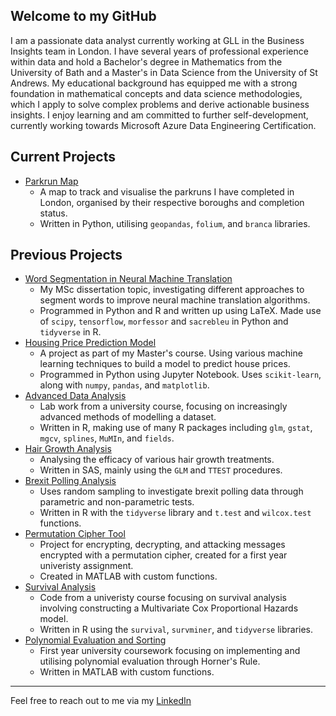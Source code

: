 ## Welcome to my GitHub

I am a passionate data analyst currently working at GLL in the Business Insights team in London. I have several years of professional experience within data and hold a Bachelor's degree in Mathematics from the University of Bath and a Master's in Data Science from the University of St Andrews. My educational background has equipped me with a strong foundation in mathematical concepts and data science methodologies, which I apply to solve complex problems and derive actionable business insights. I enjoy learning and am committed to further self-development, currently working towards Microsoft Azure Data Engineering Certification. 

## Current Projects

* [Parkrun Map](https://github.com/acurtis869/Parkrun-map)
  * A map to track and visualise the parkruns I have completed in London, organised by their respective boroughs and completion status.
  * Written in Python, utilising `geopandas`, `folium`, and `branca` libraries.
 
## Previous Projects

* [Word Segmentation in Neural Machine Translation](https://github.com/acurtis869/Word-Segmentation-in-NMT)
  * My MSc dissertation topic, investigating different approaches to segment words to improve neural machine translation algorithms.
  * Programmed in Python and R and written up using LaTeX. Made use of `scipy`, `tensorflow`, `morfessor` and `sacrebleu` in Python and `tidyverse` in R.
* [Housing Price Prediction Model](https://github.com/acurtis869/housing-price-prediction)
  * A project as part of my Master's course. Using various machine learning techniques to build a model to predict house prices.
  * Programmed in Python using Jupyter Notebook. Uses `scikit-learn`, along with `numpy`, `pandas`, and `matplotlib`.
* [Advanced Data Analysis](https://github.com/acurtis869/advanced-data-analysis)
  * Lab work from a university course, focusing on increasingly advanced methods of modelling a dataset.
  * Written in R, making use of many R packages including `glm`, `gstat`, `mgcv`, `splines`, `MuMIn`, and `fields`.
* [Hair Growth Analysis](https://github.com/acurtis869/hair-growth-analysis)
  * Analysing the efficacy of various hair growth treatments.
  * Written in SAS, mainly using the `GLM` and `TTEST` procedures.
* [Brexit Polling Analysis](https://github.com/acurtis869/brexit-polling-analysis)
  * Uses random sampling to investigate brexit polling data through parametric and non-parametric tests.
  * Written in R with the `tidyverse` library and `t.test` and `wilcox.test` functions.
* [Permutation Cipher Tool](https://github.com/acurtis869/permutation-cipher-tool)
  * Project for encrypting, decrypting, and attacking messages encrypted with a permutation cipher, created for a first year univeristy assignment.
  * Created in MATLAB with custom functions.
* [Survival Analysis](https://github.com/acurtis869/survival-analysis)
  * Code from a univeristy course focusing on survival analysis involving constructing a Multivariate Cox Proportional Hazards model.
  * Written in R using the `survival`, `survminer`, and `tidyverse` libraries.
* [Polynomial Evaluation and Sorting](https://github.com/acurtis869/polynomial-evaluation-and-sorting)
  * First year university coursework focusing on implementing and utilising polynomial evaluation through Horner's Rule.
  * Written in MATLAB with custom functions.
 
---

Feel free to reach out to me via my [LinkedIn](https://www.linkedin.com/in/alex-curtis/)
